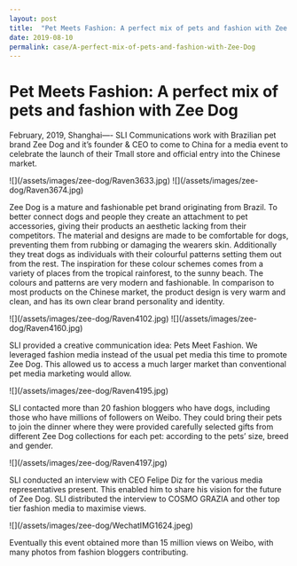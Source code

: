 ```yaml
---
layout: post
title:  "Pet Meets Fashion: A perfect mix of pets and fashion with Zee Dog"
date: 2019-08-10
permalink: case/A-perfect-mix-of-pets-and-fashion-with-Zee-Dog
---
```


<h1>Pet Meets Fashion: A perfect mix of pets and fashion with Zee Dog</h1>

<p>
February, 2019, Shanghai—- SLI Communications work with Brazilian pet brand Zee Dog and it’s founder & CEO to come to China for a media event to celebrate the launch of their Tmall store and official entry into the Chinese market.
</p>
![](/assets/images/zee-dog/Raven3633.jpg)
![](/assets/images/zee-dog/Raven3674.jpg)
<p>
Zee Dog is a mature and fashionable pet brand originating from Brazil. To better connect dogs and people they create an attachment to pet accessories, giving their products an aesthetic lacking from their competitors. The material and designs are made to be comfortable for dogs, preventing them from rubbing or damaging the wearers skin. Additionally they treat dogs as individuals with their colourful patterns setting them out from the rest. The inspiration for these colour schemes comes from a variety of places from the tropical rainforest, to the sunny beach. The colours and patterns are very modern and fashionable. In comparison to most products on the Chinese market, the product design is very warm and clean, and has its own clear brand personality and identity.
</p>
![](/assets/images/zee-dog/Raven4102.jpg)
![](/assets/images/zee-dog/Raven4160.jpg)
<p>
SLI provided a creative communication idea: Pets Meet Fashion. We leveraged fashion media instead of the usual pet media this time to promote Zee Dog. This allowed us to access a much larger market than conventional pet media marketing would allow.
</p>
![](/assets/images/zee-dog/Raven4195.jpg)
<p>
SLI contacted more than 20 fashion bloggers who have dogs, including those who have millions of followers on Weibo. They could bring their pets to join the dinner where they were provided carefully selected gifts from different Zee Dog collections for each pet: according to the pets’ size, breed and gender.
</p>
![](/assets/images/zee-dog/Raven4197.jpg)
<p>
SLI conducted an interview with CEO Felipe Diz for the various media representatives present. This enabled him to share his vision for the future of Zee Dog. SLI distributed the interview to COSMO GRAZIA and other top tier fashion media to maximise views.
</p>
![](/assets/images/zee-dog/WechatIMG1624.jpeg)
<p>
Eventually this event obtained more than 15 million views on Weibo, with many photos from fashion bloggers contributing.
</p>
